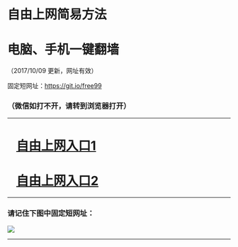 ﻿# 自由上网简易方法

# 电脑、手机一键翻墙

（2017/10/09 更新，网址有效）

固定短网址：https://git.io/free99

### （微信如打不开，请转到浏览器打开）


***





# &nbsp;&nbsp; <a href="http://ft414110627.fwq-tz-1001.info/fwqtz01.html?t=1009001150 " target="_blank">自由上网入口1</a>
# &nbsp;&nbsp; <a href="http://ft353117673.fwq-tz-1002.info/fwqtz02.html?t=100900127836 " target="_blank">自由上网入口2</a>
***

### 请记住下图中固定短网址：

<img src="https://s3-us-west-2.amazonaws.com/fwq-1001/yjfq-20170905okok.png" /> 


***

